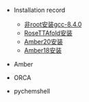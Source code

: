 - Installation record
	- [非root安装gcc-8.4.0](install/gcc.md)
	- [RoseTTAfold安装](install/rosettafold.md)
	- [Amber20安装](install/Amber20.md)
	- [Amber18安装](install/Amber18.md)
- Amber

- ORCA

- pychemshell
